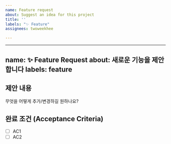 ```yaml
---
name: Feature request
about: Suggest an idea for this project
title: ''
labels: "✨ Feature"
assignees: twoweekhee

---
```


---
name: ✨ Feature Request
about: 새로운 기능을 제안합니다
labels: feature
---

## 제안 내용
무엇을 어떻게 추가/변경하길 원하나요?

## 완료 조건 (Acceptance Criteria)
- [ ] AC1
- [ ] AC2
